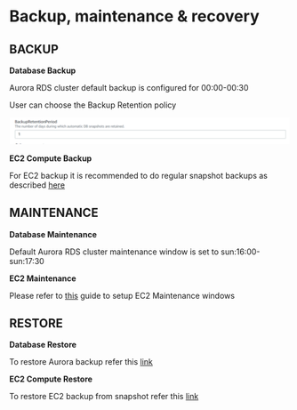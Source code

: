 # Backup, maintenance & recovery

## **BACKUP**

**Database Backup**

Aurora RDS cluster default backup is configured for 00:00-00:30

User can choose the Backup Retention policy

![](<../../../.gitbook/assets/image (11).png>)

**EC2 Compute Backup**

For EC2 backup it is recommended to do regular snapshot backups as described [here](https://docs.aws.amazon.com/AWSEC2/latest/UserGuide/EBSSnapshots.html)

## **MAINTENANCE**

**Database Maintenance**

Default Aurora RDS cluster maintenance window is set to sun:16:00-sun:17:30

**EC2 Maintenance**

Please refer to [this](https://aws.amazon.com/maintenance-help/) guide to setup EC2 Maintenance windows

## **RESTORE**

**Database Restore**

To restore Aurora backup refer this [link](https://docs.aws.amazon.com/AmazonRDS/latest/AuroraUserGuide/Aurora.Managing.Backups.html)

**EC2 Compute Restore**

To restore EC2 backup from snapshot refer this [link](https://docs.aws.amazon.com/AWSEC2/latest/UserGuide/ebs-restoring-volume.html)
